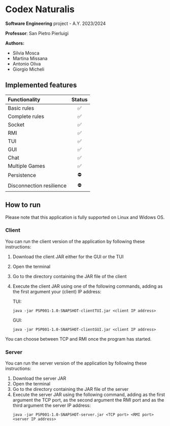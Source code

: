 # Codex Naturalis

**Software Engineering** project - A.Y. 2023/2024

**Professor**: San Pietro Pierluigi

**Authors:** 
* Silvia Mosca
* Martina Missana
* Antonio Oliva
* Giorgio Micheli

## Implemented features


| Functionality            | Status |
|:-------------------------|:------------------------------------:|
| Basic rules              |✅|
| Complete rules           |✅|
| Socket                   |✅|
| RMI                      |✅|
| TUI                      |✅|
| GUI                      |✅|
| Chat                     |✅|
| Multiple Games           |✅|
| Persistence              | ⛔|
| Disconnection resilience | ⛔|


## How to run

Please note that this application is fully supported on Linux and Widows OS.

### Client

You can run the client version of the application by following these instructions:

1. Download the client JAR either for the GUI or the TUI
2. Open the terminal
3. Go to the directory containing the JAR file of the client 
4. Execute the client JAR using one of the following commands, adding as the first argument your (client) IP address:

   TUI:
    ```
    java -jar PSP001-1.0-SNAPSHOT-clientTUI.jar <client IP address>

    ```

   GUI:
    ```
    java -jar PSP001-1.0-SNAPSHOT-clientGUI.jar <client IP address>

    ```

You can choose between TCP and RMI once the program has started.



### Server
You can run the server version of the application by following these instructions:

1. Download the server JAR
2. Open the terminal
3. Go to the directory containing the JAR file of the server
4. Execute the server JAR using the following command, adding as the first argument the TCP port, as the second argument the RMI port and as the third argument the server IP address:
    ```
    java -jar PSP001-1.0-SNAPSHOT-server.jar <TCP port> <RMI port> <server IP address>
    
    ```



